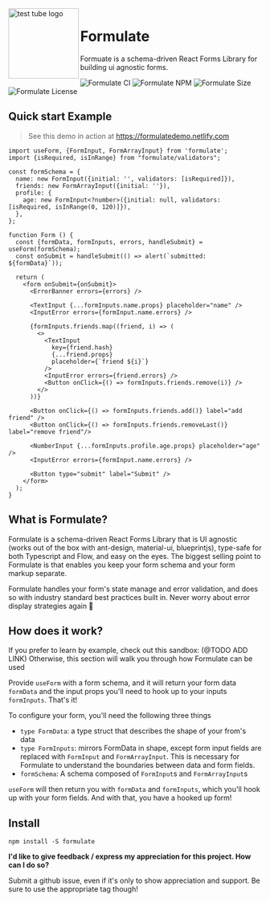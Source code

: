 <img align="left" width="140" src="https://emojipedia-us.s3.dualstack.us-west-1.amazonaws.com/thumbs/240/apple/237/test-tube_1f9ea.png" alt="test tube logo">


# Formulate

Formuate is a schema-driven React Forms Library for building ui agnostic forms.

![Formulate CI](https://github.com/FermiDirak/Formulate/workflows/Formulate%20CI/badge.svg)
![Formulate NPM](https://badge.fury.io/js/formulate.svg)
![Formulate Size](https://img.shields.io/bundlephobia/min/formulate)
![Formulate License](https://img.shields.io/github/license/fermidirak/formulate)

## Quick start Example

> See this demo in action at https://formulatedemo.netlify.com

```tsx
import useForm, {FormInput, FormArrayInput} from 'formulate';
import {isRequired, isInRange} from "formulate/validators";

const formSchema = {
  name: new FormInput({initial: '', validators: [isRequired]}),
  friends: new FormArrayInput({initial: ''}),
  profile: {
    age: new FormInput<?number>({initial: null, validators: [isRequired, isInRange(0, 120)]}),
  },
};

function Form () {
  const {formData, formInputs, errors, handleSubmit} = useForm(formSchema);
  const onSubmit = handleSubmit(() => alert(`submitted: ${formData}`));

  return (
    <form onSubmit={onSubmit}>
      <ErrorBanner errors={errors} />

      <TextInput {...formInputs.name.props} placeholder="name" />
      <InputError errors={formInput.name.errors} />

      {formInputs.friends.map((friend, i) => (
        <>
          <TextInput
            key={friend.hash}
            {...friend.props}
            placeholder={`friend ${i}`}
          />
          <InputError errors={friend.errors} />
          <Button onClick={() => formInputs.friends.remove(i)} />
        </>
      ))}

      <Button onClick={() => formInputs.friends.add()} label="add friend" />
      <Button onClick={() => formInputs.friends.removeLast()} label="remove friend"/>

      <NumberInput {...formInputs.profile.age.props} placeholder="age" />
      <InputError errors={formInput.name.errors} />

      <Button type="submit" label="Submit" />
    </form>
  );
}
```

## What is Formulate?

Formulate is a schema-driven React Forms Library that is UI agnostic (works out of the box with ant-design, material-ui, blueprintjs), type-safe for both Typescript and Flow, and easy on the eyes. The biggest selling point to Formulate is that enables you keep your form schema and your form markup separate.

Formulate handles your form's state manage and error validation, and does so with industry standard best practices built in. Never worry about error display strategies again 🧪

## How does it work?

If you prefer to learn by example, check out this sandbox: (@TODO ADD LINK)
Otherwise, this section will walk you through how Formulate can be used


Provide `useForm` with a form schema, and it will return your form data `formData` and the input props you'll need to hook up to your inputs `formInputs`. That's it!

To configure your form, you'll need the following three things
* `type FormData`: a type struct that describes the shape of your from's data
* `type FormInputs`: mirrors FormData in shape, except form input fields are replaced with `FormInput` and `FormArrayInput`. This is necessary for Formulate to understand the boundaries between data and form fields.
* `formSchema`: A schema composed of `FormInput`s and `FormArrayInput`s

`useForm` will then return you with `formData` and `formInputs`, which you'll hook up with your form fields. And with that, you have a hooked up form!

## Install

```
npm install -S formulate
```

__I'd like to give feedback / express my appreciation for this project. How can I do so?__

Submit a github issue, even if it's only to show appreciation and support. Be sure to use the appropriate tag though!
